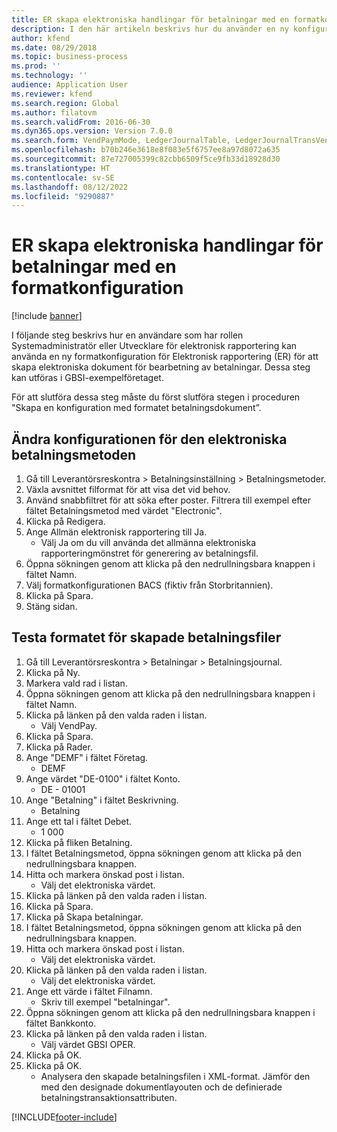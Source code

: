 ```yaml
---
title: ER skapa elektroniska handlingar för betalningar med en formatkonfiguration
description: I den här artikeln beskrivs hur du använder en ny konfiguration av elektronisk rapporteringsformat (ER) för att generera elektroniska dokument för bearbetning av betalningar.
author: kfend
ms.date: 08/29/2018
ms.topic: business-process
ms.prod: ''
ms.technology: ''
audience: Application User
ms.reviewer: kfend
ms.search.region: Global
ms.author: filatovm
ms.search.validFrom: 2016-06-30
ms.dyn365.ops.version: Version 7.0.0
ms.search.form: VendPaymMode, LedgerJournalTable, LedgerJournalTransVendPaym, BankAccountTableLookUp
ms.openlocfilehash: b70b246e3618e8f083e5f6757ee8a97d8072a635
ms.sourcegitcommit: 87e727005399c82cbb6509f5ce9fb33d18928d30
ms.translationtype: HT
ms.contentlocale: sv-SE
ms.lasthandoff: 08/12/2022
ms.locfileid: "9290887"
---
```

# <a name="er-generate-electronic-documents-for-payments-using-a-format-configuration"></a>ER skapa elektroniska handlingar för betalningar med en formatkonfiguration

[!include [banner](../../includes/banner.md)]

I följande steg beskrivs hur en användare som har rollen Systemadministratör eller Utvecklare för elektronisk rapportering kan använda en ny formatkonfiguration för Elektronisk rapportering (ER) för att skapa elektroniska dokument för bearbetning av betalningar. Dessa steg kan utföras i GBSI-exempelföretaget.

För att slutföra dessa steg måste du först slutföra stegen i proceduren "Skapa en konfiguration med formatet betalningsdokument”.


## <a name="change-the-configuration-of-the-electronic-payment-method"></a>Ändra konfigurationen för den elektroniska betalningsmetoden
1. Gå till Leverantörsreskontra > Betalningsinställning > Betalningsmetoder.
2. Växla avsnittet filformat för att visa det vid behov.
3. Använd snabbfiltret för att söka efter poster. Filtrera till exempel efter fältet Betalningsmetod med värdet "Electronic".
4. Klicka på Redigera.
5. Ange Allmän elektronisk rapportering till Ja.
    * Välj Ja om du vill använda det allmänna elektroniska rapporteringmönstret för generering av betalningsfil.  
6. Öppna sökningen genom att klicka på den nedrullningsbara knappen i fältet Namn.
7. Välj formatkonfigurationen BACS (fiktiv från Storbritannien).
8. Klicka på Spara.
9. Stäng sidan.

## <a name="test-the-format-of-generated-payment-files"></a>Testa formatet för skapade betalningsfiler
1. Gå till Leverantörsreskontra > Betalningar > Betalningsjournal.
2. Klicka på Ny.
3. Markera vald rad i listan.
4. Öppna sökningen genom att klicka på den nedrullningsbara knappen i fältet Namn.
5. Klicka på länken på den valda raden i listan.
    * Välj VendPay.  
6. Klicka på Spara.
7. Klicka på Rader.
8. Ange "DEMF" i fältet Företag.
    * DEMF  
9. Ange värdet "DE-0100" i fältet Konto.
    * DE - 01001  
10. Ange "Betalning" i fältet Beskrivning.
    * Betalning  
11. Ange ett tal i fältet Debet.
    * 1 000  
12. Klicka på fliken Betalning.
13. I fältet Betalningsmetod, öppna sökningen genom att klicka på den nedrullningsbara knappen.
14. Hitta och markera önskad post i listan.
    * Välj det elektroniska värdet.  
15. Klicka på länken på den valda raden i listan.
16. Klicka på Spara.
17. Klicka på Skapa betalningar.
18. I fältet Betalningsmetod, öppna sökningen genom att klicka på den nedrullningsbara knappen.
19. Hitta och markera önskad post i listan.
    * Välj det elektroniska värdet.  
20. Klicka på länken på den valda raden i listan.
    * Välj det elektroniska värdet.  
21. Ange ett värde i fältet Filnamn.
    * Skriv till exempel "betalningar".  
22. Öppna sökningen genom att klicka på den nedrullningsbara knappen i fältet Bankkonto.
23. Klicka på länken på den valda raden i listan.
    * Välj värdet GBSI OPER.  
24. Klicka på OK.
25. Klicka på OK.
    * Analysera den skapade betalningsfilen i XML-format. Jämför den med den designade dokumentlayouten och de definierade betalningstransaktionsattributen.  



[!INCLUDE[footer-include](../../../../includes/footer-banner.md)]
